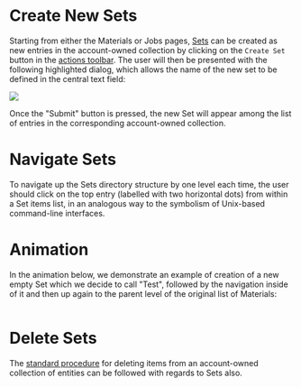 # Create New Sets

Starting from either the Materials or Jobs pages, [Sets](../sets.md) can be created as new entries in the account-owned collection by clicking on the `Create Set` button <i class="zmdi zmdi-folder-outline zmdi-hc-border"></i> in the [actions toolbar](overview.md#actions-toolbar).  The user will then be presented with the following highlighted dialog, which allows the name of the new set to be defined in the central text field:

<img src="/images/create-set-name.png" > 

Once the "Submit" button is pressed, the new Set will appear among the list of entries in the corresponding account-owned collection. 


# Navigate Sets

To navigate up the Sets directory structure by one level each time, the user should click on the top entry (labelled with two horizontal dots) from within a Set items list, in an analogous way to the symbolism of Unix-based command-line interfaces. 

# Animation

In the animation below, we demonstrate an example of creation of a new empty Set which we decide to call "Test", followed by the navigation inside of it and then up again to the parent level of the original list of Materials:

<img data-gifffer="/images/sets-creation-navigation.gif" />



# Delete Sets

The [standard procedure](actions/delete.md) for deleting items from an account-owned collection of entities can be followed with regards to Sets also. 
